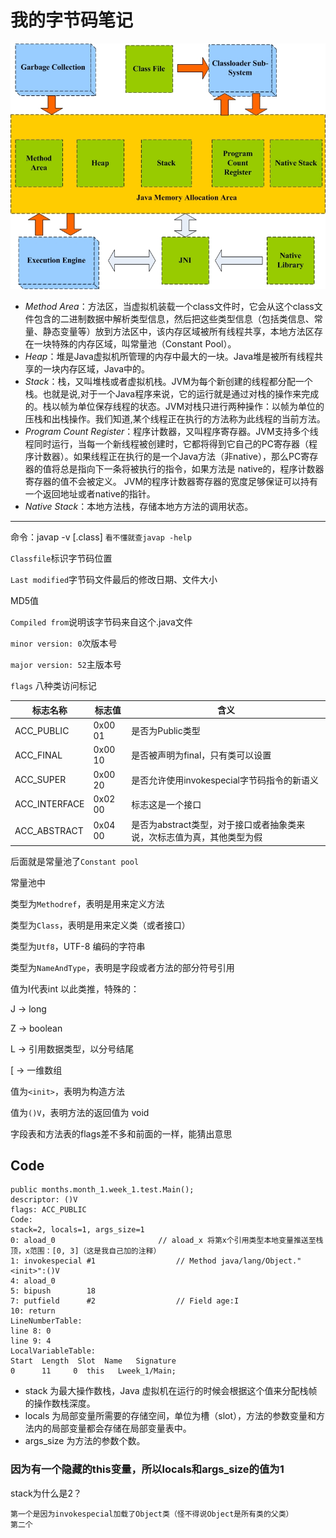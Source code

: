 我的字节码笔记
===

![JVM内存模型.png](../res/img/JVM内存模型.png)
* *Method Area*：方法区，当虚拟机装载一个class文件时，它会从这个class文件包含的二进制数据中解析类型信息，然后把这些类型信息（包括类信息、常量、静态变量等）放到方法区中，该内存区域被所有线程共享，本地方法区存在一块特殊的内存区域，叫常量池（Constant Pool）。
* *Heap*：堆是Java虚拟机所管理的内存中最大的一块。Java堆是被所有线程共享的一块内存区域，Java中的。
* *Stack*：栈，又叫堆栈或者虚拟机栈。JVM为每个新创建的线程都分配一个栈。也就是说,对于一个Java程序来说，它的运行就是通过对栈的操作来完成的。栈以帧为单位保存线程的状态。JVM对栈只进行两种操作：以帧为单位的压栈和出栈操作。我们知道,某个线程正在执行的方法称为此线程的当前方法。
* *Program Count Register*：程序计数器，又叫程序寄存器。JVM支持多个线程同时运行，当每一个新线程被创建时，它都将得到它自己的PC寄存器（程序计数器）。如果线程正在执行的是一个Java方法（非native），那么PC寄存器的值将总是指向下一条将被执行的指令，如果方法是 native的，程序计数器寄存器的值不会被定义。 JVM的程序计数器寄存器的宽度足够保证可以持有一个返回地址或者native的指针。
* *Native Stack*：本地方法栈，存储本地方方法的调用状态。


------
命令：javap -v [.class] `看不懂就查javap -help`

`Classfile`标识字节码位置

`Last modified`字节码文件最后的修改日期、文件大小

MD5值

`Compiled from`说明该字节码来自这个.java文件

`minor version: 0`次版本号

`major version: 52`主版本号

`flags` 八种类访问标记

| 标志名称          | 标志值     | 含义                                      |   
|---------------|---------|-----------------------------------------|
| ACC_PUBLIC    | 0x00 01 | 是否为Public类型                             |
| ACC_FINAL     | 0x00 10 | 是否被声明为final，只有类可以设置                     |
| ACC_SUPER     | 0x00 20 | 是否允许使用invokespecial字节码指令的新语义            |
| ACC_INTERFACE | 0x02 00 | 标志这是一个接口                                |
| ACC_ABSTRACT  | 0x04 00 | 是否为abstract类型，对于接口或者抽象类来说，次标志值为真，其他类型为假 |

后面就是常量池了`Constant pool`

常量池中

类型为`Methodref`，表明是用来定义方法

类型为`Class`，表明是用来定义类（或者接口）

类型为`Utf8`，UTF-8 编码的字符串

类型为`NameAndType`，表明是字段或者方法的部分符号引用

值为I代表int 以此类推，特殊的：

J -> long

Z -> boolean

L -> 引用数据类型，以分号结尾

[ -> 一维数组

值为`<init>`，表明为构造方法

值为`()V`，表明方法的返回值为 void

字段表和方法表的flags差不多和前面的一样，能猜出意思

Code
----
~~~
public months.month_1.week_1.test.Main();
descriptor: ()V
flags: ACC_PUBLIC
Code:
stack=2, locals=1, args_size=1
0: aload_0                       // aload_x 将第x个引用类型本地变量推送至栈顶，x范围：[0, 3]（这是我自己加的注释）
1: invokespecial #1                  // Method java/lang/Object."<init>":()V
4: aload_0
5: bipush        18
7: putfield      #2                  // Field age:I
10: return
LineNumberTable:
line 8: 0
line 9: 4
LocalVariableTable:
Start  Length  Slot  Name   Signature
0      11     0  this   Lweek_1/Main;
~~~
* stack 为最大操作数栈，Java 虚拟机在运行的时候会根据这个值来分配栈帧的操作数栈深度。
* locals 为局部变量所需要的存储空间，单位为槽（slot），方法的参数变量和方法内的局部变量都会存储在局部变量表中。
* args_size 为方法的参数个数。

### 因为有一个隐藏的this变量，所以locals和args_size的值为1
stack为什么是2？
~~~
第一个是因为invokespecial加载了Object类（怪不得说Object是所有类的父类）
第二个
~~~
